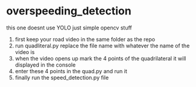 # overspeeding_detection
this one doesnt use YOLO just simple opencv stuff

1. first keep your road video in the same folder as the repo
2. run quadliteral.py replace the file name with whatever the name of the video is
3. when the video opens up mark the 4 points of the quadrilateral it will displayed in the console
4. enter these 4 points in the quad.py and run it
5. finally run the speed_detection.py file
